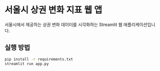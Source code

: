 # 서울시 상권 변화 지표 웹 앱

서울시에서 제공하는 상권 변화 데이터를 시각화하는 Streamlit 웹 애플리케이션입니다.

## 실행 방법

```bash
pip install -r requirements.txt
streamlit run app.py
